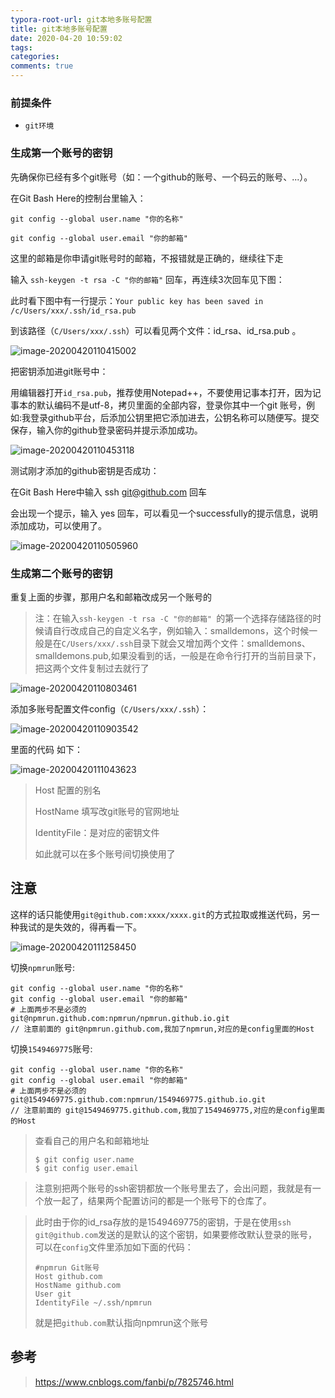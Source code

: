 ```yaml
---
typora-root-url: git本地多账号配置
title: git本地多账号配置
date: 2020-04-20 10:59:02
tags:
categories: 
comments: true
---
```




### 前提条件

* `git环境`

<!--more-->

### 生成第一个账号的密钥

先确保你已经有多个git账号（如：一个github的账号、一个码云的账号、...）。

在Git Bash Here的控制台里输入：

`git config --global user.name "你的名称"  `

`git config --global user.email "你的邮箱"  `

这里的邮箱是你申请git账号时的邮箱，不报错就是正确的，继续往下走

输入 `ssh-keygen -t rsa -C "你的邮箱"`  回车，再连续3次回车见下图：

此时看下图中有一行提示：`Your public key has been saved in /c/Users/xxx/.ssh/id_rsa.pub`

到该路径（`C/Users/xxx/.ssh`）可以看见两个文件：id_rsa、id_rsa.pub 。

![image-20200420110415002](/images/image-20200420110415002.png)

把密钥添加进git账号中：

用编辑器打开`id_rsa.pub`，推荐使用Notepad++，不要使用记事本打开，因为记事本的默认编码不是utf-8，拷贝里面的全部内容，登录你其中一个git 账号，例如:我登录github平台，后添加公钥里把它添加进去，公钥名称可以随便写。提交保存，输入你的github登录密码并提示添加成功。

![image-20200420110453118](/images/image-20200420110453118.png)

测试刚才添加的github密钥是否成功：

在Git Bash Here中输入 ssh git@github.com  回车

会出现一个提示，输入 yes 回车，可以看见一个successfully的提示信息，说明添加成功，可以使用了。

![image-20200420110505960](/images/image-20200420110505960.png)

### 生成第二个账号的密钥

重复上面的步骤，那用户名和邮箱改成另一个账号的

> 注：在输入`ssh-keygen -t rsa -C "你的邮箱" `的第一个选择存储路径的时候请自行改成自己的自定义名字，例如输入：smalldemons，这个时候一般是在`C/Users/xxx/.ssh`目录下就会又增加两个文件：smalldemons、smalldemons.pub,如果没看到的话，一般是在命令行打开的当前目录下，把这两个文件复制过去就行了

![image-20200420110803461](/images/image-20200420110803461.png)

添加多账号配置文件config（`C/Users/xxx/.ssh`）：

![image-20200420110903542](/images/image-20200420110903542.png)

里面的代码 如下：

![image-20200420111043623](/images/image-20200420111043623.png)

> Host 配置的别名
>
> HostName  填写改git账号的官网地址
>
> IdentityFile：是对应的密钥文件
>
> 如此就可以在多个账号间切换使用了



## 注意

这样的话只能使用`git@github.com:xxxx/xxxx.git`的方式拉取或推送代码，另一种我试的是失效的，得再看一下。

![image-20200420111258450](/images/image-20200420111258450.png)

切换`npmrun`账号:

```
git config --global user.name "你的名称" 
git config --global user.email "你的邮箱" 
# 上面两步不是必须的
git@npmrun.github.com:npmrun/npmrun.github.io.git
// 注意前面的 git@npmrun.github.com,我加了npmrun,对应的是config里面的Host
```

切换`1549469775`账号:

```
git config --global user.name "你的名称" 
git config --global user.email "你的邮箱" 
# 上面两步不是必须的
git@1549469775.github.com:npmrun/1549469775.github.io.git
// 注意前面的 git@1549469775.github.com,我加了1549469775,对应的是config里面的Host
```



> 查看自己的用户名和邮箱地址
>
> ```
> $ git config user.name
> $ git config user.email
> ```
>



> 注意别把两个账号的ssh密钥都放一个账号里去了，会出问题，我就是有一个放一起了，结果两个配置访问的都是一个账号下的仓库了。

>此时由于你的id_rsa存放的是1549469775的密钥，于是在使用`ssh git@github.com`发送的是默认的这个密钥，如果要修改默认登录的账号，可以在`config`文件里添加如下面的代码：
>
>```
>#npmrun Git账号
>Host github.com
>HostName github.com
>User git
>IdentityFile ~/.ssh/npmrun
>```
>
>就是把`github.com`默认指向npmrun这个账号

## 参考

> https://www.cnblogs.com/fanbi/p/7825746.html